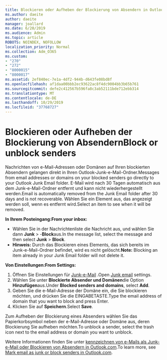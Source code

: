 ```yaml
---
title: Blockieren oder Aufheben der Blockierung von Absendern in Outlook.com
ms.author: daeite
author: daeite
manager: joallard
ms.date: 6/20/2019
ms.audience: Admin
ms.topic: article
ROBOTS: NOINDEX, NOFOLLOW
localization_priority: Normal
ms.collection: Adm_O365
ms.custom:
- "270"
- "272"
- "8000015"
- "8000017"
ms.assetid: 2ef840ec-7e1a-4df2-944b-d643fe08bd8f
ms.openlocfilehash: af1daa00bbb2ec93622ac8f4dc9004bb3b65b761
ms.sourcegitcommit: defe2c412567b596fa8c3ab52111bde712ebb314
ms.translationtype: MT
ms.contentlocale: de-DE
ms.lasthandoff: 10/29/2019
ms.locfileid: "37768727"
---
```

# <a name="block-or-unblock-senders"></a><span data-ttu-id="5e19a-102">Blockieren oder Aufheben der Blockierung von Absendern</span><span class="sxs-lookup"><span data-stu-id="5e19a-102">Block or unblock senders</span></span>

<span data-ttu-id="5e19a-103">Nachrichten von e-Mail-Adressen oder Domänen auf Ihren blockierten Absendern gelangen direkt in Ihren Outlook-Junk-e-Mail-Ordner.</span><span class="sxs-lookup"><span data-stu-id="5e19a-103">Messages from email addresses or domains on your blocked senders go directly to your Outlook Junk Email folder.</span></span> <span data-ttu-id="5e19a-104">E-Mail wird nach 30 Tagen automatisch aus dem Junk-e-Mail-Ordner entfernt und kann nicht wiederhergestellt werden.</span><span class="sxs-lookup"><span data-stu-id="5e19a-104">Email is automatically removed from the Junk Email folder after 30 days and is not recoverable.</span></span> <span data-ttu-id="5e19a-105">Wählen Sie ein Element aus, das angezeigt werden soll, wenn es entfernt wird.</span><span class="sxs-lookup"><span data-stu-id="5e19a-105">Select an item to see when it will be removed.</span></span>

<span data-ttu-id="5e19a-106">**In Ihrem Posteingang:**</span><span class="sxs-lookup"><span data-stu-id="5e19a-106">**From your inbox:**</span></span>

- <span data-ttu-id="5e19a-107">Wählen Sie in der Nachrichtenliste die Nachricht aus, und wählen Sie dann **Junk** > -**Block**aus.</span><span class="sxs-lookup"><span data-stu-id="5e19a-107">In the message list, select the message and then select **Junk** > **Block**.</span></span>
- <span data-ttu-id="5e19a-108">**Hinweis:** Durch das Blockieren eines Elements, das sich bereits im Junk-e-Mail-Ordner befindet, wird es nicht gelöscht.</span><span class="sxs-lookup"><span data-stu-id="5e19a-108">**Note:** Blocking an item already in your Junk Email folder will not delete it.</span></span>

<span data-ttu-id="5e19a-109">**Von Einstellungen:**</span><span class="sxs-lookup"><span data-stu-id="5e19a-109">**From Settings:**</span></span>

1. <span data-ttu-id="5e19a-110">Öffnen Sie Einstellungen für [Junk-e-Mail](https://outlook.live.com/mail/options/mail/junkEmail) .</span><span class="sxs-lookup"><span data-stu-id="5e19a-110">Open [Junk email](https://outlook.live.com/mail/options/mail/junkEmail) settings.</span></span>
2. <span data-ttu-id="5e19a-111">Wählen Sie unter **Blockierte Absender und Domänen**die Option **Hinzufügen**aus.</span><span class="sxs-lookup"><span data-stu-id="5e19a-111">Under **Blocked senders and domains**, select **Add**.</span></span>
3. <span data-ttu-id="5e19a-112">Geben Sie die e-Mail-Adresse der Domäne ein, die Sie blockieren möchten, und drücken Sie die EINGABETASTE.</span><span class="sxs-lookup"><span data-stu-id="5e19a-112">Type the email address of domain that you want to block and press Enter.</span></span>
4. <span data-ttu-id="5e19a-113">Klicken Sie auf **Speichern**.</span><span class="sxs-lookup"><span data-stu-id="5e19a-113">Select **Save**.</span></span>

<span data-ttu-id="5e19a-114">Zum Aufheben der Blockierung eines Absenders wählen Sie das Papierkorbsymbol neben der e-Mail-Adresse oder Domäne aus, deren Blockierung Sie aufheben möchten.</span><span class="sxs-lookup"><span data-stu-id="5e19a-114">To unblock a sender, select the trash icon next to the email address or domain you want to unblock.</span></span>

<span data-ttu-id="5e19a-115">Weitere Informationen finden Sie unter [kennzeichnen von e-Mails als Junk-e-Mail oder Blockieren von Absendern in Outlook.com](https://support.office.com/article/a3ece97b-82f8-4a5e-9ac3-e92fa6427ae4?wt.mc_id=Office_Outlook_com_Alchemy).</span><span class="sxs-lookup"><span data-stu-id="5e19a-115">To learn more, see [Mark email as junk or block senders in Outlook.com](https://support.office.com/article/a3ece97b-82f8-4a5e-9ac3-e92fa6427ae4?wt.mc_id=Office_Outlook_com_Alchemy).</span></span>
